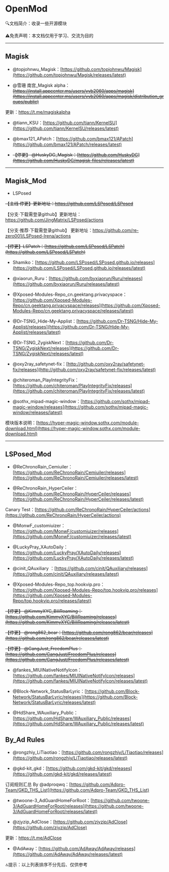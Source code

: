 # OpenMod

:mag:文档简介：收录一些开源模块

:warning:免责声明：本文档仅用于学习、交流为目的

---

## Magisk

- @topjohnwu_Magisk：[https://github.com/topjohnwu/Magisk](https://github.com/topjohnwu/Magisk/releases/latest)

- @雪珊 南宫_Magisk alpha：~~[https://install.appcenter.ms/users/vvb2060/apps/magisk](https://install.appcenter.ms/users/vvb2060/apps/magisk/distribution_groups/public)~~

更新：https://t.me/magiskalpha

- @tiann_KSU：[https://github.com/tiann/KernelSU](https://github.com/tiann/KernelSU/releases/latest)

- @bmax121_APatch：[https://github.com/bmax121/APatch](https://github.com/bmax121/APatch/releases/latest)

- ~~【停更】 @HuskyDG_Magisk：[https://github.com/HuskyDG](https://github.com/HuskyDG/magisk-files/releases/latest)~~

---

## Magisk_Mod

- LSPosed

~~【主线·停更】更新地址：https://github.com/LSPosed/LSPosed~~

【分支·下载需登录github】更新地址：https://github.com/JingMatrix/LSPosed/actions

【分支·推荐·下载需登录github】 更新地址：https://github.com/re-zero001/LSPosed-Irena/actions 

~~【停更】LSPatch：[https://github.com/LSPosed/LSPatch](https://github.com/LSPosed/LSPatch)~~

- Shamiko：[https://github.com/LSPosed/LSPosed.github.io/releases](https://github.com/LSPosed/LSPosed.github.io/releases/latest)

- @xiaorun_Ruru：[https://github.com/byxiaorun/Ruru/releases](https://github.com/byxiaorun/Ruru/releases/latest)

- @Xposed-Modules-Repo_cn.geektang.privacyspace：[https://github.com/Xposed-Modules-Repo/cn.geektang.privacyspace/releases](https://github.com/Xposed-Modules-Repo/cn.geektang.privacyspace/releases/latest)

- @Dr-TSNG_Hide-My-Applist：[https://github.com/Dr-TSNG/Hide-My-Applist/releases](https://github.com/Dr-TSNG/Hide-My-Applist/releases/latest)

- @Dr-TSNG_ZygiskNext：[https://github.com/Dr-TSNG/ZygiskNext/releases](https://github.com/Dr-TSNG/ZygiskNext/releases/latest)

- @oxy2ray_safetynet-fix：[http://github.com/oxy2ray/safetynet-fix/releases](http://github.com/oxy2ray/safetynet-fix/releases/latest)

- @chiteroman_PlayIntegrityFix：[https://github.com/chiteroman/PlayIntegrityFix/releases](https://github.com/chiteroman/PlayIntegrityFix/releases/latest)

- @sothx_mipad-magic-window：[https://github.com/sothx/mipad-magic-window/releases](https://github.com/sothx/mipad-magic-window/releases/latest)

模块版本说明：[https://hyper-magic-window.sothx.com/module-download.html](https://hyper-magic-window.sothx.com/module-download.html)

---

## LSPosed_Mod

- @ReChronoRain_Cemiuiler：[https://github.com/ReChronoRain/Cemiuiler/releases](https://github.com/ReChronoRain/Cemiuiler/releases/latest)

- @ReChronoRain_HyperCeiler：[https://github.com/ReChronoRain/HyperCeiler/releases](https://github.com/ReChronoRain/HyperCeiler/releases/latest)

 Canary Test：[https://github.com/ReChronoRain/HyperCeiler/actions](https://github.com/ReChronoRain/HyperCeiler/actions)

- @MonwF_customiuizer：[https://github.com/MonwF/customiuizer/releases](https://github.com/MonwF/customiuizer/releases/latest)

- @LuckyPray_XAutoDaily：[https://github.com/LuckyPray/XAutoDaily/releases](https://github.com/LuckyPray/XAutoDaily/releases/latest)

- @cinit_QAuxiliary ：[https://github.com/cinit/QAuxiliary/releases](https://github.com/cinit/QAuxiliary/releases/latest)

- @Xposed-Modules-Repo_top.hookvip.pro：[https://github.com/Xposed-Modules-Repo/top.hookvip.pro/releases](https://github.com/Xposed-Modules-Repo/top.hookvip.pro/releases/latest)

~~【停更】 @KimmyXYC_BiliRoaming：[https://github.com/KimmyXYC/BiliRoaming/releases](https://github.com/KimmyXYC/BiliRoaming/releases/latest)~~

~~【停更】 @rong862_bear：[https://github.com/rong862/bear/releases](https://github.com/rong862/bear/releases/latest)~~

~~【停更】 @GangJust_FreedomPlus：[https://github.com/GangJust/FreedomPlus/releases](https://github.com/GangJust/FreedomPlus/releases/latest)~~

- @fankes_MIUINativeNotifyIcon：[https://github.com/fankes/MIUINativeNotifyIcon/releases](https://github.com/fankes/MIUINativeNotifyIcon/releases/latest)

- @Block-Network_StatusBarLyric：[https://github.com/Block-Network/StatusBarLyric/releases](https://github.com/Block-Network/StatusBarLyric/releases/latest)

- @HdShare_WAuxiliary_Public：[https://github.com/HdShare/WAuxiliary_Public/releases](https://github.com/HdShare/WAuxiliary_Public/releases/latest)

## By_Ad Rules

- @rongzhiy_LiTiaotiao：[https://github.com/rongzhiy/LiTiaotiao/releases](https://github.com/rongzhiy/LiTiaotiao/releases/latest)

- @gkd-kit_gkd：[https://github.com/gkd-kit/gkd/releases](https://github.com/gkd-kit/gkd/releases/latest)

订阅规则汇总 By @adproqwq：[https://github.com/Adpro-Team/GKD_THS_List](https://github.com/Adpro-Team/GKD_THS_List)

- @twoone-3_AdGuardHomeForRoot：[https://github.com/twoone-3/AdGuardHomeForRoot/releases](https://github.com/twoone-3/AdGuardHomeForRoot/releases/latest)

- @zjyzip_AdClose：[https://github.com/zjyzip/AdClose](https://github.com/zjyzip/AdClose)

更新：https://t.me/AdClose

- @AdAway：[https://github.com/AdAway/AdAway/releases](https://github.com/AdAway/AdAway/releases/latest)

:top:提示：以上列表排序不分先后、仅供参考
